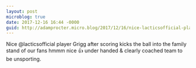 ```yaml
---
layout: post
microblog: true
date: 2017-12-16 16:44 -0000
guid: http://adamprocter.micro.blog/2017/12/16/nice-lacticsofficial-player.html
---
```

Nice @lacticsofficial player Grigg after scoring kicks the ball into the family stand of our fans hmmm nice 👍 under handed & clearly coached team to be unsporting. 
